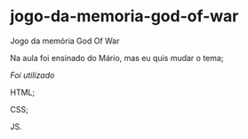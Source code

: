# jogo-da-memoria-god-of-war
Jogo da memória God Of War

Na aula foi ensinado do Mário, mas eu quis mudar o tema;

*Foi utilizado*

HTML;

CSS;

JS.
